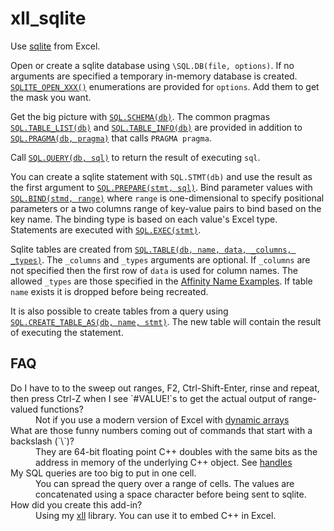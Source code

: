 # xll_sqlite

Use [sqlite](https://www.sqlite.org/) from Excel.

Open or create a sqlite database using `\SQL.DB(file, options)`.
If no arguments are specified a temporary in-memory database is created.
[`SQLITE_OPEN_XXX()`](https://www.sqlite.org/c3ref/c_open_autoproxy.html) 
enumerations are provided for `options`. Add them to get the mask you want.

Get the big picture with [`SQL.SCHEMA(db)`](https://www.sqlite.org/schematab.html).
The common pragmas [`SQL.TABLE_LIST(db)`](https://www.sqlite.org/pragma.html#pragma_table_list)
and [`SQL.TABLE_INFO(db)`](https://www.sqlite.org/pragma.html#pragma_table_info)
are provided in addition to [`SQL.PRAGMA(db, pragma)`](https://www.sqlite.org/pragma.html)
that calls `PRAGMA pragma`.

Call [`SQL.QUERY(db, sql)`](https://www.sqlite.org/c3ref/query.html) to return
the result of executing `sql`. 

You can create a sqlite statement with `SQL.STMT(db)`
and use the result as the first argument to 
[`SQL.PREPARE(stmt, sql)`](https://www.sqlite.org/c3ref/prepare.html).
Bind parameter values with [`SQL.BIND(stmd, range)`](https://www.sqlite.org/c3ref/bind_blob.html)
where `range` is one-dimensional to specify positional parameters or a two columns
range of key-value pairs to bind based on the key name. The binding type is
based on each value's Excel type.
Statements are executed with [`SQL.EXEC(stmt)`](https://www.sqlite.org/c3ref/exec.html).

Sqlite tables are created from 
[`SQL.TABLE(db, name, data, _columns, _types)`](https://www.sqlite.org/lang_createtable.html).
The `_columns` and `_types` arguments are optional. If `_columns` are not specified then
the first row of `data` is used for column names. The allowed `_types` are those specified
in the [Affinity Name Examples](https://www.sqlite.org/datatype3.html#affinity_name_examples).
If table `name` exists it is dropped before being recreated.

It is also possible to create tables from a query using 
[`SQL.CREATE_TABLE_AS(db, name, stmt)`](https://www.sqlite.org/lang_createtable.html).
The new table will contain the result of executing the statement.

## FAQ

<dl>

<dt>Do I have to to the sweep out ranges, F2, Ctrl-Shift-Enter, rinse and repeat, 
then press Ctrl-Z when I see `#VALUE!`s to get the actual output of range-valued functions?</dt>
<dd>Not if you use a modern version of Excel with 
<a href="https://techcommunity.microsoft.com/t5/excel-blog/preview-of-dynamic-arrays-in-excel/ba-p/252944">
dynamic arrays</a>
</dd>

<dt>What are those funny numbers coming out of commands that start with a backslash (`\`)?</dt>
<dd>They are  64-bit
floating point C++ doubles with the same bits as the address in memory of the underlying C++ object.
See <a href="https://github.com/xlladdins/xll#handle">handles</a>
</dd>

<dt>My SQL queries are too big to put in one cell.</dt>
<dd>You can spread the query over a range of cells. The values are concatenated
using a space character before being sent to sqlite.</dd>

<dt>How did you create this add-in?</dt>
<dd>Using my <a href="https://github.com/xlladdins/xll">xll</a> library.
You can use it to embed C++ in Excel. 
</dd>

</dl>
